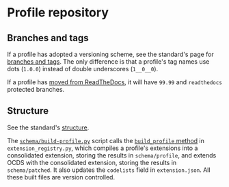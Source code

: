 # Profile repository

## Branches and tags

If a profile has adopted a versioning scheme, see the standard's page for [branches and tags](../../standard/technical/repository.html#branches-and-tags). The only difference is that a profile's tag names use dots (`1.0.0`) instead of double underscores (`1__0__0`).

If a profile has [moved from ReadTheDocs](../integrations), it will have `99.99` and `readthedocs` protected branches.

## Structure

See the standard's [structure](../../standard/technical/repository.html#structure).

The [`schema/build-profile.py`](https://github.com/open-contracting/standard_profile_template/blob/master/schema/build-profile.py) script calls the [`build_profile` method](https://github.com/open-contracting/extension_registry.py/blob/master/ocdsextensionregistry/api.py) in `extension_registry.py`, which compiles a profile's extensions into a consolidated extension, storing the results in `schema/profile`, and extends OCDS with the consolidated extension, storing the results in `schema/patched`. It also updates the `codelists` field in `extension.json`. All these built files are version controlled.
